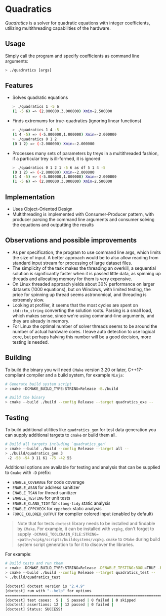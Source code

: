 # Quadratics

_Quadratics_ is a solver for quadratic equations with integer coefficients, utilizing multithreading capabilities of the hardware.

## Usage

Simply call the program and specify coefficients as command line arguments:

```sh
> ./quadratics [args]
```

## Features

- Solves quadratic equations
  ```sh
  > ./quadratics 1 -5 6
  (1 -5 6) => (2.000000,3.000000) Xmin=2.500000
  ```
- Finds extremums for true-quadratics (ignoring linear functions)

  ```sh
  > ./quadratics 1 4 -5
  (1 4 -5) => (-5.000000,1.000000) Xmin=-2.000000
  > ./quadratics 0 1 2
  (0 1 2) => (-2.000000) Xmin=-2.000000
  ```

- Processes many sets of parameters by treys in a multithreaded fashion, if a
  particular trey is ill-formed, it is ignored
  ```sh
  > ./quadratics 0 1 2 1 -5 6 as df 5 1 4 -5
  (0 1 2) => (-2.000000) Xmin=-2.000000
  (1 4 -5) => (-5.000000,1.000000) Xmin=-2.000000
  (1 -5 6) => (2.000000,3.000000) Xmin=2.500000
  ```

## Implementation

- Uses Object-Oriented Design
- Multithreading is implemented with Consumer-Producer pattern, with producer
  parsing the command line arguments and consumer solving the equations and
  outputting the results

## Observations and possible improvements

- As per specification, the program to use command line args, which limits the
  size of input. A better approach would be to also allow reading from standard
  input stream for processing of large dataset files.
- The simplicity of the task makes the threading an overkill, a sequential
  solution is significantly faster when it is passed little data, as spinning
  up threads and allocating memory for them is very expensive.
- On Linux threaded approach yields about 30% performance on larger datasets
  (1000 equations), but on Windows, with limited testing, the price for spinning
  up thread seems astronomical, and threading is extremely slow.
- Looking at profiler, it seems that the most cycles are spent on
  `std::to_string` converting the solution roots. Parsing is a small load, which
  makes sense, since we're using command-line arguments, and they are already
  in memory.
- For Linux the optimal number of solver threads seems to be around the number of
  actual hardware cores. I leave auto detection to use logical core, but perhaps
  halving this number will be a good decision, more testing is needed.

## Building

To build the binary you will need `CMake` version 3.20 or later, C++17-compliant
compiler and a build system, for example `Ninja`:

```sh
# Generate build system script
> cmake -DCMAKE_BUILD_TYPE:STRING=Release -B./build

# Build the binary
> cmake --build ./build --config Release --target quadratics_exe --
```

## Testing

To build additional utilities like `quadratics_gen` for test data generation you
can supply additional targets to `cmake` or build them all.

```sh
# Build all targets including `quadratics_gen`
> cmake --build ./build --config Release --target all --
> ./build/quadratics_gen 3
 -2 -58 -94 3 11 61 -75 -42 55
```

Additional options are available for testing and analysis that can be supplied
to `Cmake` with `-D` prefix:

- `ENABLE_COVERAGE` for code coverage
- `ENABLE_ASAN` for address sanitizer
- `ENABLE_TSAN` for thread sanitizer
- `ENABLE_TESTING` for unit tests
- `ENABLE_CLANG_TIDY` for `clang-tidy` static analysis
- `ENABLE_CPPCHECK` for `cppcheck` static analysis
- `FORCE_COLORED_OUTPUT` for compiler colored input (enabled by default)

> Note that for tests `doctest` library needs to be installed and findable by
> `CMake`. For example, it can be installed with `vcpkg`, don't forget to supply
> `-DCMAKE_TOOLCHAIN_FILE:STRING=<path>/vcpkg/scripts/buildsystems/vcpkg.cmake`
> to `CMake` during build system script generation to for it to discover the
> libraries.

For example:

```sh
# Build tests and run them
> cmake -DCMAKE_BUILD_TYPE:STRING=Release -DENABLE_TESTING:BOOL=TRUE -B./build
> cmake --build ./build --config Release --target quadratics_test --
> ./build/quadratics_test

[doctest] doctest version is "2.4.9"
[doctest] run with "--help" for options
===============================================================================
[doctest] test cases:  5 |  5 passed | 0 failed | 0 skipped
[doctest] assertions: 12 | 12 passed | 0 failed |
[doctest] Status: SUCCESS!
```
